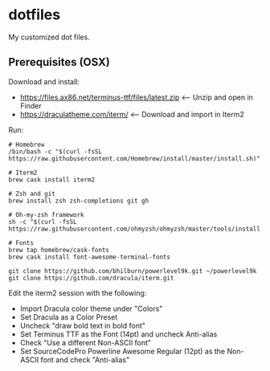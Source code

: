 # dotfiles
My customized dot files.

## Prerequisites (OSX)

Download and install: 
* https://files.ax86.net/terminus-ttf/files/latest.zip <-- Unzip and open in Finder
* https://draculatheme.com/iterm/ <-- Download and import in Iterm2

Run:
```
# Homebrew
/bin/bash -c "$(curl -fsSL https://raw.githubusercontent.com/Homebrew/install/master/install.sh)"

# Iterm2
brew cask install iterm2

# Zsh and git
brew install zsh zsh-completions git gh

# Oh-my-zsh framework
sh -c "$(curl -fsSL https://raw.githubusercontent.com/ohmyzsh/ohmyzsh/master/tools/install.sh)"

# Fonts
brew tap homebrew/cask-fonts
brew cask install font-awesome-terminal-fonts

git clone https://github.com/bhilburn/powerlevel9k.git ~/powerlevel9k
git clone https://github.com/dracula/iterm.git
```

Edit the iterm2 session with the following:
* Import Dracula color theme under "Colors"
* Set Dracula as a Color Preset
* Uncheck "draw bold text in bold font"
* Set Terminus TTF as the Font (14pt) and uncheck Anti-alias
* Check "Use a different Non-ASCII font"
* Set SourceCodePro Powerline Awesome Regular (12pt) as the Non-ASCII font and check "Anti-alias"
